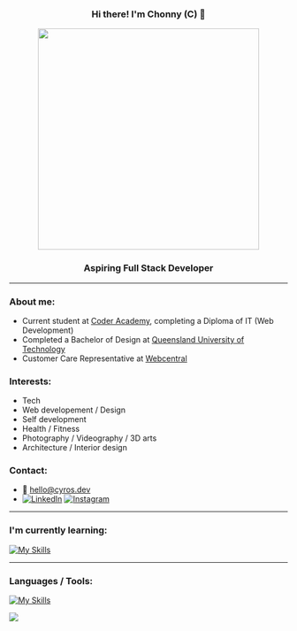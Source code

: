### <p align="center"> Hi there! I'm Chonny (C) :thought_balloon:
<p align="center"><img src="https://user-images.githubusercontent.com/74038190/212284158-e840e285-664b-44d7-b79b-e264b5e54825.gif" width="400">

### <p align="center"> Aspiring Full Stack Developer 

---
### About me:  

*  Current student at [Coder Academy](https://coderacademy.edu.au/), completing a Diploma of IT (Web Development)
*  Completed a Bachelor of Design at [Queensland University of Technology](https://www.qut.edu.au/) 
*  Customer Care Representative at [Webcentral](https://webcentral.au/) 

### Interests:

* Tech
* Web developement / Design
* Self development
* Health / Fitness
* Photography / Videography / 3D arts
* Architecture / Interior design

### Contact:
* 📮 hello@cyros.dev  
* [![LinkedIn](https://img.shields.io/badge/LinkedIn-%230077B5.svg?logo=linkedin&logoColor=white)](https://linkedin.com/in/chonsukp) [![Instagram](https://img.shields.io/badge/Instagram-%23E4405F.svg?logo=Instagram&logoColor=white)](https://instagram.com/chonsukp) 

---
### I'm currently learning:
[![My Skills](https://skillicons.dev/icons?i=javascript,mongodb,expressjs,reactjs,nodejs)](https://skillicons.dev)

---
### Languages / Tools:
[![My Skills](https://skillicons.dev/icons?i=git,html,css,sass,python,flask,postgresql,blender,figma,illustrator,photoshop)](https://skillicons.dev)

![](https://github-readme-stats.vercel.app/api/top-langs/?username=chonsukp&theme=dark&hide_border=false&include_all_commits=true&count_private=true&layout=compact)




